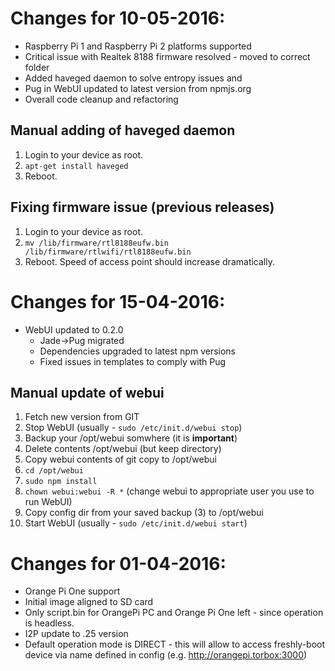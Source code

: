 # Changes for 10-05-2016:

* Raspberry Pi 1 and Raspberry Pi 2 platforms supported
* Critical issue with Realtek 8188 firmware resolved - moved to correct folder
* Added haveged daemon to solve entropy issues and 
* Pug in WebUI updated to latest version from npmjs.org
* Overall code cleanup and refactoring

## Manual adding of haveged daemon

1. Login to your device as root.
2. `apt-get install haveged`
3. Reboot.

## Fixing firmware issue (previous releases)

1. Login to your device as root.
2. `mv /lib/firmware/rtl8188eufw.bin /lib/firmware/rtlwifi/rtl8188eufw.bin`
3. Reboot. Speed of access point should increase dramatically.

# Changes for 15-04-2016:
* WebUI updated to 0.2.0
    * Jade->Pug migrated
    * Dependencies upgraded to latest npm versions
    * Fixed issues in templates to comply with Pug

## Manual update of webui

1. Fetch new version from GIT
2. Stop WebUI (usually - `sudo /etc/init.d/webui stop`)
3. Backup your /opt/webui somwhere (it is **important**)
4. Delete contents /opt/webui (but keep directory)
5. Copy webui contents of git copy to /opt/webui
6. `cd /opt/webui`
7. `sudo npm install`
8. `chown webui:webui -R *` (change webui to appropriate user you use to run WebUI)
9. Copy config dir from your saved backup (3) to /opt/webui
10. Start WebUI (usually - `sudo /etc/init.d/webui start`)

# Changes for 01-04-2016:

* Orange Pi One support
* Initial image aligned to SD card
* Only script.bin for OrangePi PC and Orange Pi One left - since operation is headless. 
* I2P update to .25 version 
* Default operation mode is DIRECT - this will allow to access freshly-boot device via name defined in config (e.g. http://orangepi.torbox:3000)
